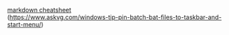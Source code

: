 [markdown cheatsheet](https://www.markdownguide.org/cheat-sheet)  
(https://www.askvg.com/windows-tip-pin-batch-bat-files-to-taskbar-and-start-menu/)  
